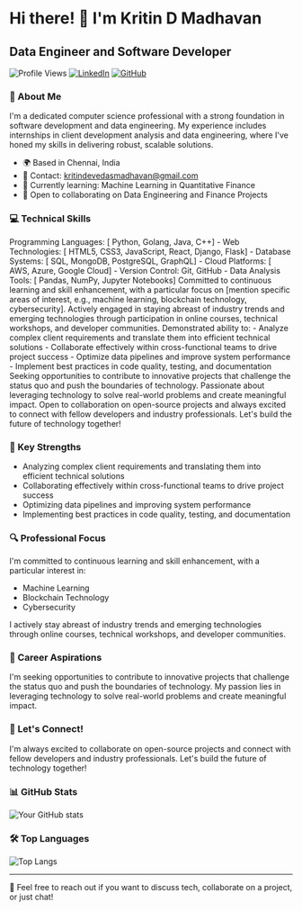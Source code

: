 # Hi there! 👋 I'm Kritin D Madhavan

## Data Engineer and Software Developer

![Profile Views](https://komarev.com/ghpvc/?username=KritinDMadhavan&color=brightgreen)
[![LinkedIn](https://img.shields.io/badge/LinkedIn-Connect-blue)](https://www.linkedin.com/in/kritin-madhavan/)
[![GitHub](https://img.shields.io/badge/GitHub-Follow-181717?logo=github&style=flat-square)](https://github.com/KritinDMadhavan)

### 🚀 About Me

I'm a dedicated computer science professional with a strong foundation in software development and data engineering. My experience includes internships in client development analysis and data engineering, where I've honed my skills in delivering robust, scalable solutions.

- 🌍 Based in Chennai, India
- 📧 Contact: [kritindevedasmadhavan@gmail.com](mailto:kritindevedasmadhavan@gmail.com)
- 🧠 Currently learning: Machine Learning in Quantitative Finance
- 🤝 Open to collaborating on Data Engineering and Finance Projects

### 💻 Technical Skills

Programming Languages: \[ Python, Golang, Java, C++\] - Web Technologies: \[ HTML5, CSS3, JavaScript, React, Django, Flask\] - Database Systems: \[ SQL, MongoDB, PostgreSQL, GraphQL\] - Cloud Platforms: \[ AWS, Azure, Google Cloud\] - Version Control: Git, GitHub - Data Analysis Tools: \[ Pandas, NumPy, Jupyter Notebooks\] Committed to continuous learning and skill enhancement, with a particular focus on \[mention specific areas of interest, e.g., machine learning, blockchain technology, cybersecurity\]. Actively engaged in staying abreast of industry trends and emerging technologies through participation in online courses, technical workshops, and developer communities. Demonstrated ability to: - Analyze complex client requirements and translate them into efficient technical solutions - Collaborate effectively within cross-functional teams to drive project success - Optimize data pipelines and improve system performance - Implement best practices in code quality, testing, and documentation Seeking opportunities to contribute to innovative projects that challenge the status quo and push the boundaries of technology. Passionate about leveraging technology to solve real-world problems and create meaningful impact. Open to collaboration on open-source projects and always excited to connect with fellow developers and industry professionals. Let's build the future of technology together!


### 🌟 Key Strengths

- Analyzing complex client requirements and translating them into efficient technical solutions
- Collaborating effectively within cross-functional teams to drive project success
- Optimizing data pipelines and improving system performance
- Implementing best practices in code quality, testing, and documentation

### 🔍 Professional Focus

I'm committed to continuous learning and skill enhancement, with a particular interest in:
- Machine Learning
- Blockchain Technology
- Cybersecurity

I actively stay abreast of industry trends and emerging technologies through online courses, technical workshops, and developer communities.

### 🎯 Career Aspirations

I'm seeking opportunities to contribute to innovative projects that challenge the status quo and push the boundaries of technology. My passion lies in leveraging technology to solve real-world problems and create meaningful impact.

### 🤝 Let's Connect!

I'm always excited to collaborate on open-source projects and connect with fellow developers and industry professionals. Let's build the future of technology together!

### 📊 GitHub Stats

![Your GitHub stats](https://github-readme-stats.vercel.app/api?username=KritinDMadhavan&show_icons=true&theme=radical)

### 🛠️ Top Languages

![Top Langs](https://github-readme-stats.vercel.app/api/top-langs/?username=KritinDMadhavan&layout=compact&theme=radical)

---

💬 Feel free to reach out if you want to discuss tech, collaborate on a project, or just chat!
